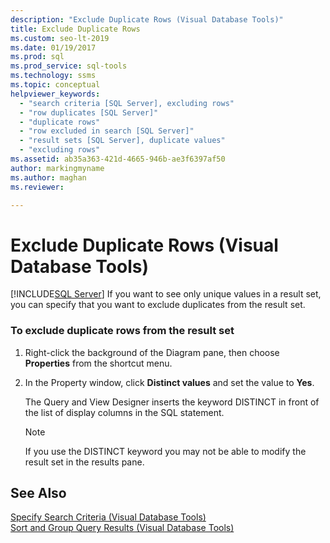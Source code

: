 ```yaml
---
description: "Exclude Duplicate Rows (Visual Database Tools)"
title: Exclude Duplicate Rows
ms.custom: seo-lt-2019
ms.date: 01/19/2017
ms.prod: sql
ms.prod_service: sql-tools
ms.technology: ssms
ms.topic: conceptual
helpviewer_keywords: 
  - "search criteria [SQL Server], excluding rows"
  - "row duplicates [SQL Server]"
  - "duplicate rows"
  - "row excluded in search [SQL Server]"
  - "result sets [SQL Server], duplicate values"
  - "excluding rows"
ms.assetid: ab35a363-421d-4665-946b-ae3f6397af50
author: markingmyname
ms.author: maghan
ms.reviewer: 

---
```

# Exclude Duplicate Rows (Visual Database Tools)
[!INCLUDE[SQL Server](../../includes/applies-to-version/sqlserver.md)]
If you want to see only unique values in a result set, you can specify that you want to exclude duplicates from the result set.  
  
### To exclude duplicate rows from the result set  
  
1.  Right-click the background of the Diagram pane, then choose **Properties** from the shortcut menu.  
  
2.  In the Property window, click **Distinct values** and set the value to **Yes**.  
  
    The Query and View Designer inserts the keyword DISTINCT in front of the list of display columns in the SQL statement.  
  
    > [!NOTE]  
    > If you use the DISTINCT keyword you may not be able to modify the result set in the results pane.  
  
## See Also  
[Specify Search Criteria &#40;Visual Database Tools&#41;](../../ssms/visual-db-tools/specify-search-criteria-visual-database-tools.md)  
[Sort and Group Query Results &#40;Visual Database Tools&#41;](../../ssms/visual-db-tools/sort-and-group-query-results-visual-database-tools.md)  
  
